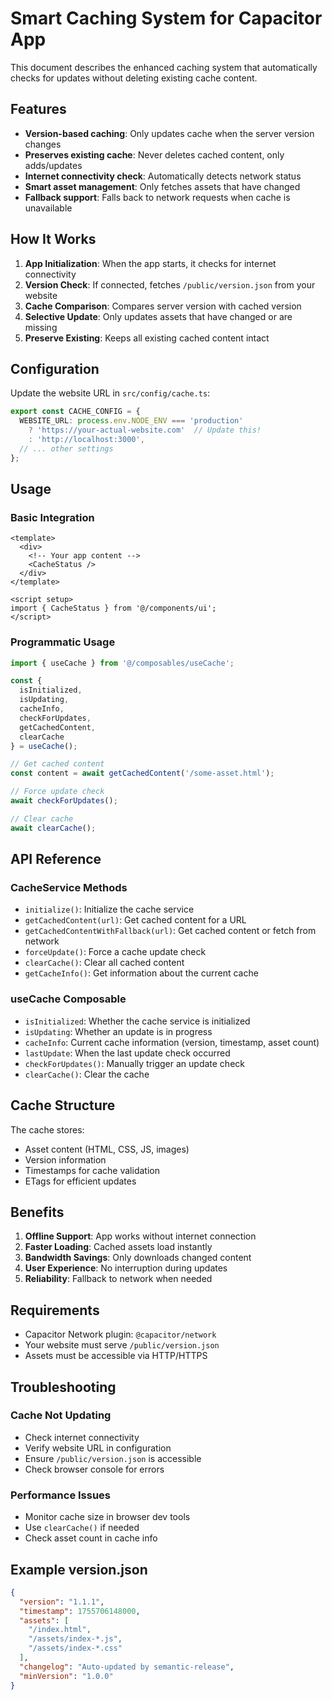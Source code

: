 # Smart Caching System for Capacitor App

This document describes the enhanced caching system that automatically checks for updates without deleting existing cache content.

## Features

- **Version-based caching**: Only updates cache when the server version changes
- **Preserves existing cache**: Never deletes cached content, only adds/updates
- **Internet connectivity check**: Automatically detects network status
- **Smart asset management**: Only fetches assets that have changed
- **Fallback support**: Falls back to network requests when cache is unavailable

## How It Works

1. **App Initialization**: When the app starts, it checks for internet connectivity
2. **Version Check**: If connected, fetches `/public/version.json` from your website
3. **Cache Comparison**: Compares server version with cached version
4. **Selective Update**: Only updates assets that have changed or are missing
5. **Preserve Existing**: Keeps all existing cached content intact

## Configuration

Update the website URL in `src/config/cache.ts`:

```typescript
export const CACHE_CONFIG = {
  WEBSITE_URL: process.env.NODE_ENV === 'production' 
    ? 'https://your-actual-website.com'  // Update this!
    : 'http://localhost:3000',
  // ... other settings
};
```

## Usage

### Basic Integration

```vue
<template>
  <div>
    <!-- Your app content -->
    <CacheStatus />
  </div>
</template>

<script setup>
import { CacheStatus } from '@/components/ui';
</script>
```

### Programmatic Usage

```typescript
import { useCache } from '@/composables/useCache';

const {
  isInitialized,
  isUpdating,
  cacheInfo,
  checkForUpdates,
  getCachedContent,
  clearCache
} = useCache();

// Get cached content
const content = await getCachedContent('/some-asset.html');

// Force update check
await checkForUpdates();

// Clear cache
await clearCache();
```

## API Reference

### CacheService Methods

- `initialize()`: Initialize the cache service
- `getCachedContent(url)`: Get cached content for a URL
- `getCachedContentWithFallback(url)`: Get cached content or fetch from network
- `forceUpdate()`: Force a cache update check
- `clearCache()`: Clear all cached content
- `getCacheInfo()`: Get information about the current cache

### useCache Composable

- `isInitialized`: Whether the cache service is initialized
- `isUpdating`: Whether an update is in progress
- `cacheInfo`: Current cache information (version, timestamp, asset count)
- `lastUpdate`: When the last update check occurred
- `checkForUpdates()`: Manually trigger an update check
- `clearCache()`: Clear the cache

## Cache Structure

The cache stores:
- Asset content (HTML, CSS, JS, images)
- Version information
- Timestamps for cache validation
- ETags for efficient updates

## Benefits

1. **Offline Support**: App works without internet connection
2. **Faster Loading**: Cached assets load instantly
3. **Bandwidth Savings**: Only downloads changed content
4. **User Experience**: No interruption during updates
5. **Reliability**: Fallback to network when needed

## Requirements

- Capacitor Network plugin: `@capacitor/network`
- Your website must serve `/public/version.json`
- Assets must be accessible via HTTP/HTTPS

## Troubleshooting

### Cache Not Updating
- Check internet connectivity
- Verify website URL in configuration
- Ensure `/public/version.json` is accessible
- Check browser console for errors

### Performance Issues
- Monitor cache size in browser dev tools
- Use `clearCache()` if needed
- Check asset count in cache info

## Example version.json

```json
{
  "version": "1.1.1",
  "timestamp": 1755706148000,
  "assets": [
    "/index.html",
    "/assets/index-*.js",
    "/assets/index-*.css"
  ],
  "changelog": "Auto-updated by semantic-release",
  "minVersion": "1.0.0"
}
```
